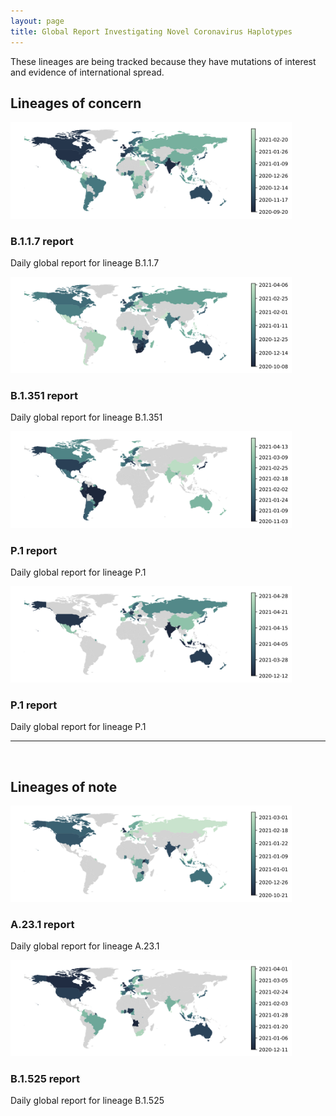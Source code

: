 ```yaml
---
layout: page
title: Global Report Investigating Novel Coronavirus Haplotypes
---
```

<section>
    <p>These lineages are being tracked because they have mutations of interest and evidence of international spread.</p>
    <h2>Lineages of concern</h2>
    <div class="posts">
        <article>
            <a href="./global_report_B.1.1.7.html" class="image"><img src="./assets/images/Date_of_earliest_B.1.1.7_detected.svg" style="max-height:300px;max-width:450px" alt="" /></a>
            <h3>B.1.1.7 report</h3>
            <p>Daily global report for lineage B.1.1.7</p>
        </article>
        <article>
            <a href="./global_report_B.1.351.html" class="image"><img src="./assets/images/Date_of_earliest_B.1.351_detected.svg" style="max-height:300px;max-width:450px" alt="" /></a>
            <h3>B.1.351 report</h3>
            <p>Daily global report for lineage B.1.351</p>
        </article>
        <article>
            <a href="./global_report_P.1.html" class="image"><img src="./assets/images/Date_of_earliest_P.1_detected.svg" style="max-height:300px;max-width:450px" alt="" /></a>
            <h3>P.1 report</h3>
            <p>Daily global report for lineage P.1</p>
        </article>
        <article>
            <a href="./global_report_B.1.617.2.html" class="image"><img src="./assets/images/Date_of_earliest_B.1.617.2_detected.svg" style="max-height:300px;max-width:450px" alt="" /></a>
            <h3>P.1 report</h3>
            <p>Daily global report for lineage P.1</p>
        </article>
    </div>
    <hr>
    <br>
    <h2>Lineages of note</h2>
    <div class="posts">
        <article>
            <a href="./global_report_A.23.1.html" class="image"><img src="./assets/images/Date_of_earliest_A.23.1_detected.svg" style="max-height:300px;max-width:450px" alt="" /></a>
            <h3>A.23.1 report</h3>
            <p>Daily global report for lineage A.23.1</p>
        </article>
        <article>
            <a href="./global_report_B.1.525.html" class="image"><img src="./assets/images/Date_of_earliest_B.1.525_detected.svg" style="max-height:300px;max-width:450px" alt="" /></a>
            <h3>B.1.525 report</h3>
            <p>Daily global report for lineage B.1.525</p>
        </article>
    </div>
</section>
